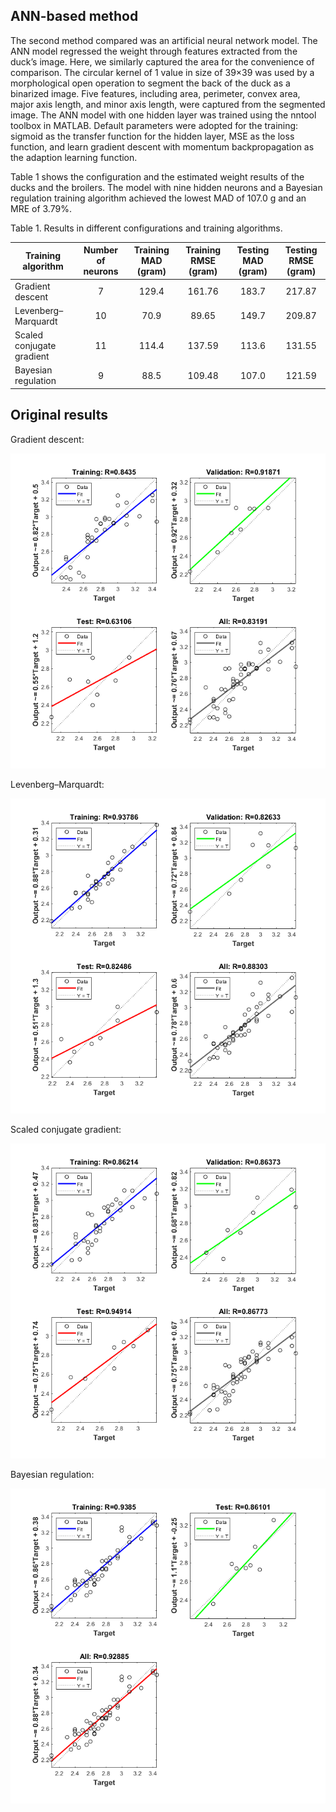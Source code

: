## ANN-based method

The second method compared was an artificial neural network model. The ANN model regressed the weight through features extracted from the duck’s image. Here, we similarly captured the area for the convenience of comparison. The circular kernel of 1 value in size of 39×39 was used by a morphological open operation to segment the back of the duck as a binarized image. Five features, including area, perimeter, convex area, major axis length, and minor axis length, were captured from the segmented image. The ANN model with one hidden layer was trained using the nntool toolbox in MATLAB. Default parameters were adopted for the training: sigmoid as the transfer function for the hidden layer, MSE as the loss function, and learn gradient descent with momentum backpropagation as the adaption learning function.

Table 1 shows the configuration and the estimated weight results of the ducks and the broilers. The model with nine hidden neurons and a Bayesian regulation training algorithm achieved the lowest MAD of 107.0 g and an MRE of 3.79%.

Table 1. Results in different configurations and training algorithms.

| Training algorithm | Number of neurons | Training MAD (gram) | Training RMSE (gram) | Testing MAD (gram) | Testing RMSE (gram) |
| ------------------ | :---------------: | :-----------------: | :------------------: | :----------------: | :-----------------: |
| Gradient descent   |     7             |       129.4         |    161.76            |       183.7        |     217.87          |
| Levenberg–Marquardt|     10            |       70.9          |     89.65            |       149.7        |    209.87           |
|Scaled conjugate gradient|11            |      114.4          |   137.59             |       113.6        |      131.55         |
|Bayesian regulation |      9            |    88.5             |      109.48          |       107.0        |          121.59     |

## Original results

Gradient descent:

![](./images/gd.bmp)

Levenberg–Marquardt:

![](./images/LM.bmp)

Scaled conjugate gradient:

![](./images/SCG.bmp)

Bayesian regulation:

![](./images/br.bmp)

